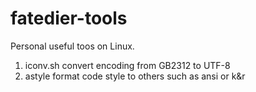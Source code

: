 fatedier-tools
==============

Personal useful toos on Linux.

1. iconv.sh  convert encoding from GB2312 to UTF-8
2. astyle    format code style to others such as ansi or k&r
